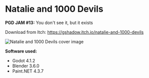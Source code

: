 # Natalie and 1000 Devils
**PGD JAM #13:** You don't see it, but it exists

Download from Itch: https://gshadow.itch.io/natalie-and-1000-devils

![Natalie and 1000 Devils cover image](docs/Cover.png)

**Software used:**
* Godot 4.1.2
* Blender 3.6.0
* Paint.NET 4.3.7
